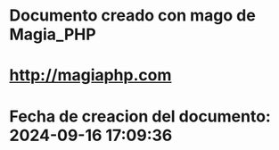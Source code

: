 # 
# Documento creado con mago de Magia_PHP 
# http://magiaphp.com 
# Fecha de creacion del documento: 2024-09-16 17:09:36 
